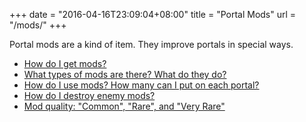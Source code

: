 +++
date = "2016-04-16T23:09:04+08:00"
title = "Portal Mods"
url = "/mods/"
+++

Portal mods are a kind of item. They improve portals in special ways.

* [How do I get mods?](/mods/getting_mods.md)
* [What types of mods are there? What do they do?](/mods/types.md)
* [How do I use mods? How many can I put on each portal?](/mods/deploying.md)
* [How do I destroy enemy mods?](/mods/destroying.md)
* [Mod quality: "Common", "Rare", and "Very Rare"](/mods/rarity.md)